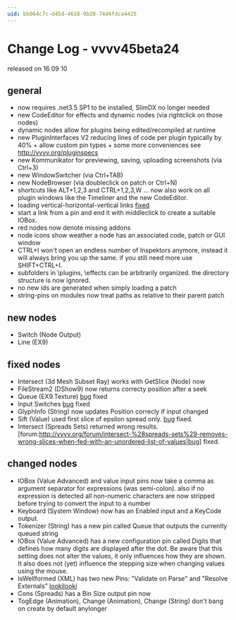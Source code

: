 ```yaml
---
uid: bb064c7c-d45d-4618-9b28-74d4fdca4425
---
```


# Change Log - vvvv45beta24
released on 16 09 10  

## general
* now requires .net3.5 SP1 to be installed, SlimDX no longer needed   
* new CodeEditor for effects and dynamic nodes (via rightclick on those nodes)  
* dynamic nodes allow for plugins being edited/recompiled at runtime  
* new PluginInterfaces V2 reducing lines of code per plugin typically by 40% + allow custom pin types + some more conveniences see <a href="http://vvvv.org/pluginspecs" class="extURL" target="_blank">http://vvvv.org/pluginspecs</a>  
* new Kommunikator for previewing, saving, uploading screenshots (via Ctrl+3)  
* new WindowSwitcher (via Ctrl+TAB)  
* new NodeBrowser (via doubleclick on patch or Ctrl+N)  
* shortcuts like ALT+1,2,3 and CTRL+1,2,3,W ... now also work on all plugin windows like the Timeliner and the new CodeEditor.  
* loading vertical-horizontal-vertical links <a href="http://vvvv.org/tiki-view_forum_thread.php?forumId=4&comments_parentId=32478" class="extURL" target="_blank">fixed</a>  
* start a link from a pin and end it with middleclick to create a suitable IOBox.  
* red nodes now denote missing addons  
* node icons show weather a node has an associated code, patch or GUI window  
* CTRL+I won't open an endless number of Inspektors anymore, instead it will always bring you up the same. if you still need more use SHIFT+CTRL+I.  
* subfolders in \plugins, \effects can be arbitrarily organized. the directory structure is now ignored.  
* no new ids are generated when simply loading a patch  
* string-pins on modules now treat paths as relative to their parent patch  

## new nodes
* Switch (Node Output)  
* Line (EX9)  

## fixed nodes
* Intersect (3d Mesh Subset Ray) works with GetSlice (Node) now  
* FileStream2 (DShow9) now returns correcty position after a seek  
* Queue (EX9.Texture) <a href="http://vvvv.org/tiki-view_forum_thread.php?comments_parentId=31087&topics_threshold=0&topics_offset=11&topics_sort_mode=lastPost_desc&topics_find=&forumId=4" class="extURL" target="_blank">bug</a> fixed  
* Input Switches <a href="http://vvvv.org/tiki-view_forum_thread.php?comments_parentId=31318&topics_threshold=0&topics_offset=0&topics_sort_mode=lastPost_desc&topics_find=&forumId=4" class="extURL" target="_blank">bug</a> fixed  
* GlyphInfo (String) now updates Position correcly if input changed  
* Sift (Value) used first slice of epsilon spread only. <a href="http://vvvv.org/tiki-view_forum_thread.php?comments_parentId=31468&topics_threshold=0&topics_offset=0&topics_sort_mode=lastPost_desc&topics_find=&forumId=4" class="extURL" target="_blank">bug</a> fixed.  
* Intersect (Spreads Sets) returned wrong results. [forum:http://vvvv.org/forum/intersect-%28spreads-sets%29-removes-wrong-slices-when-fed-with-an-unordered-list-of-values|bug] fixed.  

## changed nodes
* IOBox (Value Advanced) and value input pins now take a comma as argument separator for expressions (was semi-colon). also if no expression is detected all non-numeric characters are now stripped before trying to convert the input to a number  
* Keyboard (System Window) now has an Enabled input and a KeyCode output.  
* Tokenizer (String) has a new pin called Queue that outputs the currently queued string  
* IOBox (Value Advanced) has a new configuration pin called Digits that defines how many digits are displayed after the dot. Be aware that this setting does not alter the values, it only influences how they are shown. It also does not (yet) influence the stepping size when changing values using the mouse.   
* IsWellformed (XML) has two new Pins: "Validate on Parse" and "Resolve Externals" <a href="http://vvvv.org/tiki-view_forum_thread.php?comments_parentId=32549&topics_threshold=0&topics_offset=0&topics_sort_mode=lastPost_desc&topics_find=&forumId=4" class="extURL" target="_blank">lookilooki</a>  
* Cons (Spreads) has a Bin Size output pin now  
* TogEdge (Animation), Change (Animation), Change (String) don't bang on create by default anylonger